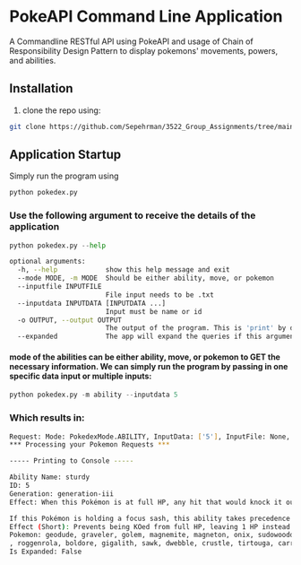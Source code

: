 # PokeAPI Command Line Application
A Commandline RESTful API using PokeAPI and usage of Chain of Responsibility Design Pattern to display pokemons' movements, powers, and abilities.

## Installation

1. clone the repo using:
```bash
git clone https://github.com/Sepehrman/3522_Group_Assignments/tree/main/Assignments/Assignment3_A01067581_A01045459
```



## Application Startup
Simply run the program using
```python
python pokedex.py
```

### Use the following argument to receive the details of the application
```python
python pokedex.py --help
```
```bash
optional arguments:
  -h, --help            show this help message and exit
  --mode MODE, -m MODE  Should be either ability, move, or pokemon
  --inputfile INPUTFILE
                        File input needs to be .txt
  --inputdata INPUTDATA [INPUTDATA ...]
                        Input must be name or id
  -o OUTPUT, --output OUTPUT
                        The output of the program. This is 'print' by default, but can be set to a file name as well.
  --expanded            The app will expand the queries if this argument is provided. But will simply print the given data if nothing is given.

```


#### mode of the abilities can be either ability, move, or pokemon to GET the necessary information. We can simply run the program by passing in one specific data input or multiple inputs:
```python
python pokedex.py -m ability --inputdata 5
```


### Which results in:
```bash
Request: Mode: PokedexMode.ABILITY, InputData: ['5'], InputFile: None, Output: print, Expanded: False, QueryData = None, NumberOfRequests None
*** Processing your Pokemon Requests ***

----- Printing to Console -----

Ability Name: sturdy
ID: 5
Generation: generation-iii
Effect: When this Pokémon is at full HP, any hit that would knock it out will instead leave it with 1 HP.  Regardless of its current HP, it is also immune to the one-hit KO moves: fissure, guillotine, horn drill, and sheer cold.

If this Pokémon is holding a focus sash, this ability takes precedence and the item will not be consumed.
Effect (Short): Prevents being KOed from full HP, leaving 1 HP instead.  Protects against the one-hit KO moves regardless of HP.
Pokemon: geodude, graveler, golem, magnemite, magneton, onix, sudowoodo, pineco, forretress, steelix, shuckle, skarmory, donphan, nosepass, aron, lairon, aggron, relicanth, regirock, shieldon, bastiodon, bonsly, magnezone, probopass
, roggenrola, boldore, gigalith, sawk, dwebble, crustle, tirtouga, carracosta, tyrunt, carbink, bergmite, avalugg, togedemaru, cosmoem, geodude-alola, graveler-alola, golem-alola, togedemaru-totem
Is Expanded: False
```
